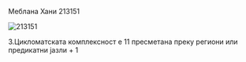 Меблана Хани 213151


![213151](https://github.com/mevlanahani/SI_2023_lab2_213151/assets/122574126/1de76abc-5541-4797-9506-a8359a9a8781)



3.Цикломатската комплексност е 11 пресметана преку региони или предикатни јазли + 1
